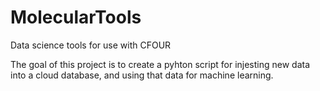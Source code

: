 # MolecularTools
Data science tools for use with CFOUR

The goal of this project is to create a pyhton script for injesting new data into a cloud database,
and using that data for machine learning.

